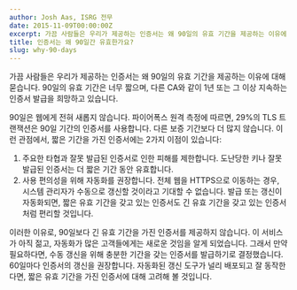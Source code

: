 ```yaml
---
author: Josh Aas, ISRG 전무
date: 2015-11-09T00:00:00Z
excerpt: 가끔 사람들은 우리가 제공하는 인증서는 왜 90일의 유효 기간을 제공하는 이유에 대해 묻습니다. 90일의 유효 기간은 너무 짧으며, 다른 CA와 같이 1년 또는 그 이상 지속하는 인증서 발급을 희망하고 있습니다.
title: 인증서는 왜 90일간 유효한가요?
slug: why-90-days
---
```


가끔 사람들은 우리가 제공하는 인증서는 왜 90일의 유효 기간을 제공하는 이유에 대해 묻습니다. 90일의 유효 기간은 너무 짧으며, 다른 CA와 같이 1년 또는 그 이상 지속하는 인증서 발급을 희망하고 있습니다.

90일은 웹에게 전혀 새롭지 않습니다. 파이어폭스 원격 측정에 따르면, 29%의 TLS 트랜잭션은 90일 기간의 인증서를 사용합니다. 다른 보증 기간보다 더 많지 않습니다. 이런 관점에서, 짧은 기간을 가진 인증서에는 2가지 이점이 있습니다:

1. 주요한 타협과 잘못 발급된 인증서로 인한 피해를 제한합니다. 도난당한 키나 잘못 발급된 인증서는 더 짧은 기간 동안 유효합니다.
2. 사용 편의성을 위해 자동화를 권장합니다. 전체 웹을 HTTPS으로 이동하는 경우, 시스템 관리자가 수동으로 갱신할 것이라고 기대할 수 없습니다. 발급 또는 갱신이 자동화되면, 짧은 유효 기간을 갖고 있는 인증서도 긴 유효 기간을 갖고 있는 인증서처럼 편리할 것입니다.

이러한 이유로, 90일보다 긴 유효 기간을 가진 인증서를 제공하지 않습니다. 이 서비스가 아직 젊고, 자동화가 많은 고객들에게는 새로운 것임을 알게 되었습니다. 그래서 만약 필요하다면, 수동 갱신을 위해 충분한 기간을 갖는 인증서를 발급하기로 결정했습니다. 60일마다 인증서의 갱신을 권장합니다.  자동화된 갱신 도구가 널리 배포되고 잘 동작한다면, 짧은 유효 기간을 가진 인증서에 대해 고려해 볼 것입니다.

